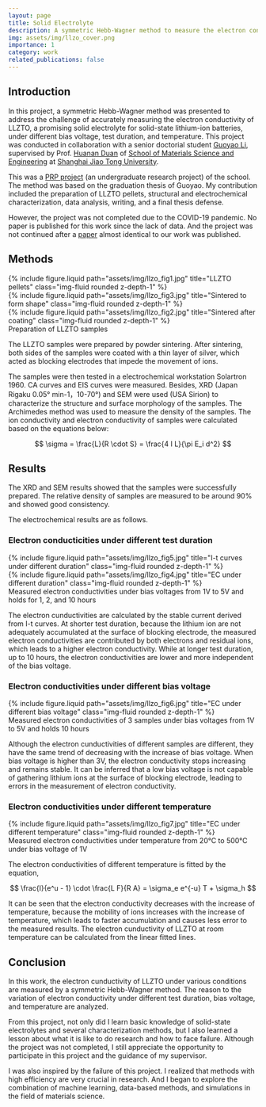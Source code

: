 ```yaml
---
layout: page
title: Solid Electrolyte
description: A symmetric Hebb-Wagner method to measure the electron conductivity of LLZTO
img: assets/img/llzo_cover.png
importance: 1
category: work
related_publications: false
---
```


## Introduction

In this project, a symmetric Hebb-Wagner method was presented to address the challenge of accurately measuring the electron conductivity of LLZTO, a promising solid electrolyte for solid-state lithium-ion batteries, under different bias voltage, test duration, and temperature. This project was conducted in collaboration with a senior doctorial student [Guoyao Li](https://www.researchgate.net/profile/Li-Guoyao), supervised by Prof. [Huanan Duan](https://en.smse.sjtu.edu.cn/people_detail/195) of [School of Materials Science and Engineering](https://en.smse.sjtu.edu.cn/) at [Shanghai Jiao Tong University](https://en.sjtu.edu.cn/).

This was a [PRP project](https://uitp.sjtu.edu.cn/innovation/index.html) (an undergraduate research project) of the school. The method was based on the graduation thesis of Guoyao. My contribution included the preparation of LLZTO pellets, structural and electrochemical characterization, data analysis, writing, and a final thesis defense.

However, the project was not completed due to the COVID-19 pandemic. No paper is published for this work since the lack of data. And the project was not continued after a [paper](https://doi.org/10.1002/aenm.202204098) almost identical to our work was published.

## Methods

<div class="row">
    <div class="col-sm mt-3 mt-md-0">
        {% include figure.liquid path="assets/img/llzo_fig1.jpg" title="LLZTO pellets" class="img-fluid rounded z-depth-1" %}
    </div>
    <div class="col-sm mt-3 mt-md-0">
        {% include figure.liquid path="assets/img/llzo_fig3.jpg" title="Sintered to form shape" class="img-fluid rounded z-depth-1" %}
    </div>
    <div class="col-sm mt-3 mt-md-0">
        {% include figure.liquid path="assets/img/llzo_fig2.jpg" title="Sintered after coating" class="img-fluid rounded z-depth-1" %}
    </div>
</div>
<div class="caption">
    Preparation of LLZTO samples
</div>

The LLZTO samples were prepared by powder sintering. After sintering, both sides of the samples were coated with a thin layer of silver, which acted as blocking electrodes that impede the movement of ions.

The samples were then tested in a electrochemical workstation Solartron 1960. CA curves and EIS curves were measured. Besides, XRD (Japan Rigaku 0.05° min-1，10-70°) and SEM were used (USA Sirion) to characterize the structure and surface morphology of the samples. The Archimedes method was used to measure the density of the samples. The ion conductivity and electron conductivity of samples were calculated based on the equations below:

$$
\sigma = \frac{L}{R \cdot S} = \frac{4 I L}{\pi E_i d^2}
$$

## Results

The XRD and SEM results showed that the samples were successfully prepared. The relative density of samples are measured to be around 90% and showed good consistency.

The electrochemical results are as follows.

### Electron conducticities under different test duration

<div class="row">
    <div class="col-sm mt-3 mt-md-0">
        {% include figure.liquid path="assets/img/llzo_fig5.jpg" title="I-t curves under different duration" class="img-fluid rounded z-depth-1" %}
    </div>
    <div class="col-sm mt-3 mt-md-0">
        {% include figure.liquid path="assets/img/llzo_fig4.jpg" title="EC under different duration" class="img-fluid rounded z-depth-1" %}
    </div>
</div>
<div class="caption">
    Measured electron conductivities under bias voltages from 1V to 5V and holds for 1, 2, and 10 hours
</div>

The electron cunductivities are calculated by the stable current derived from I-t curves. At shorter test duration, because the lithium ion are not adequately accumulated at the surface of blocking electrode, the measured electron conductivities are contributed by both electrons and residual ions, which leads to a higher electron conductivity. While at longer test duration, up to 10 hours, the electron conductivities are lower and more independent of the bias voltage.

### Electron conductivities under different bias voltage

<div class="row">
    <div class="col-sm mt-3 mt-md-0">
        {% include figure.liquid path="assets/img/llzo_fig6.jpg" title="EC under different bias voltage" class="img-fluid rounded z-depth-1" %}
    </div>
</div>
<div class="caption">
    Measured electron conductivities of 3 samples under bias voltages from 1V to 5V and holds 10 hours
</div>

Although the electron cunductivities of different samples are different, they have the same trend of decreasing with the increase of bias voltage. When bias voltage is higher than 3V, the electron conductivity stops increasing and remains stable. It can be inferred that a low bias voltage is not capable of gathering lithium ions at the surface of blocking electrode, leading to errors in the measurement of electron conductivity.

### Electron conductivities under different temperature

<div class="row">
    <div class="col-sm mt-3 mt-md-0">
        {% include figure.liquid path="assets/img/llzo_fig7.jpg" title="EC under different temperature" class="img-fluid rounded z-depth-1" %}
    </div>
</div>
<div class="caption">
    Measured electron conductivities under temperature from 20°C to 500°C under bias voltage of 1V
</div>

The electron conductivities of different temperature is fitted by the equation,

$$
\frac{I}{e^u - 1} \cdot \frac{L F}{R A} = \sigma_e e^{-u} T + \sigma_h
$$

It can be seen that the electron conductivity decreases with the increase of temperature, because the mobility of ions increases with the increase of temperature, which leads to faster accumulation and causes less error to the measured results. The electron cunductivity of LLZTO at room temperature can be calculated from the linear fitted lines.

## Conclusion

In this work, the electron cunductivity of LLZTO under various conditions are measured by a symmetric Hebb-Wagner method. The reason to the variation of electron conductivity under different test duration, bias voltage, and temperature are analyzed.

From this project, not only did I learn basic knowledge of solid-state electrolytes and several characterization methods, but I also learned a lesson about what it is like to do research and how to face failure. Although the project was not completed, I still appreciate the opportunity to participate in this project and the guidance of my supervisor.

I was also inspired by the failure of this project. I realized that methods with high efficiency are very crucial in research. And I began to explore the combination of machine learning, data-based methods, and simulations in the field of materials science.
